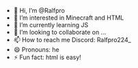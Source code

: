 - 👋 Hi, I’m @Ralfpro
- 👀 I’m interested in Minecraft and HTML
- 🌱 I’m currently learning JS
- 💞️ I’m looking to collaborate on ...
- 📫 How to reach me Discord: Ralfpro224_
- 😄 Pronouns: he
- ⚡ Fun fact: html is easy!

<!---
Ralfpro/Ralfpro is a ✨ special ✨ repository because its `README.md` (this file) appears on your GitHub profile.
You can click the Preview link to take a look at your changes.
--->
